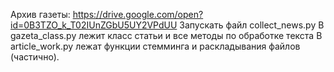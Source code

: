 Архив газеты:
https://drive.google.com/open?id=0B3TZO_k_T02IUnZGbU5UY2VPdUU
Запускать файл collect_news.py
В gazeta_class.py лежит класс статьи и все методы по обработке текста
В article_work.py лежат функции стемминга и раскладывания файлов (частично).
